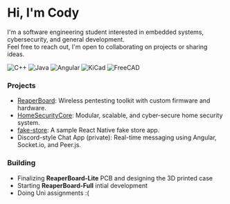 # Hi, I'm Cody

I'm a software engineering student interested in embedded systems, cybersecurity, and general development.  
Feel free to reach out, I'm open to collaborating on projects or sharing ideas.

![C++](https://img.shields.io/badge/C++-00599C?style=flat&logo=c%2B%2B&logoColor=white)
![Java](https://img.shields.io/badge/Java-ED8B00?style=flat&logo=openjdk&logoColor=white)
![Angular](https://img.shields.io/badge/Angular-DD0031?style=flat&logo=angular&logoColor=white)
![KiCad](https://img.shields.io/badge/KiCad-314CB0?style=flat&logo=kicad&logoColor=white)
![FreeCAD](https://img.shields.io/badge/FreeCAD-005CAD?style=flat&logo=freecad&logoColor=white)

### Projects

- [ReaperBoard](https://github.com/codyaj/ReaperBoard): Wireless pentesting toolkit with custom firmware and hardware.
- [HomeSecurityCore](https://github.com/codyaj/HomeSecurityCore): Modular, scalable, and cyber-secure home security system.
- [fake-store](https://github.com/codyaj/fake-store): A sample React Native fake store app.
- Discord-style Chat App (private): Real-time messaging using Angular, Socket.io, and Peer.js.

### Building

- Finalizing **ReaperBoard-Lite** PCB and designing the 3D printed case
- Starting **ReaperBoard-Full** intial development
- Doing Uni assignments :(

